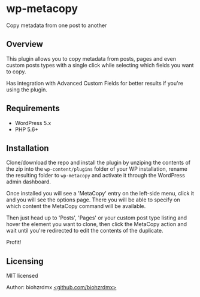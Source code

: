 # wp-metacopy

Copy metadata from one post to another

## Overview

This plugin allows you to copy metadata from posts, pages and even custom posts types with a single click while selecting which fields you want to copy.

Has integration with Advanced Custom Fields for better results if you're using the plugin.

## Requirements

- WordPress 5.x
- PHP 5.6+

## Installation

Clone/download the repo and install the plugin by unziping the contents of the zip into the `wp-content/plugins` folder of your WP installation, rename the resulting folder to `wp-metacopy` and activate it through the WordPress admin dashboard.

Once installed you will see a 'MetaCopy' entry on the left-side menu, click it and you will see the options page. There you will be able to specify on which content the MetaCopy command will be available.

Then just head up to 'Posts', 'Pages' or your custom post type listing and hover the element you want to clone, then click the MetaCopy action and wait until you're redirected to edit the contents of the duplicate.

Profit!

## Licensing

MIT licensed

Author: biohzrdmx [<github.com/biohzrdmx>](https://github.com/biohzrdmx)